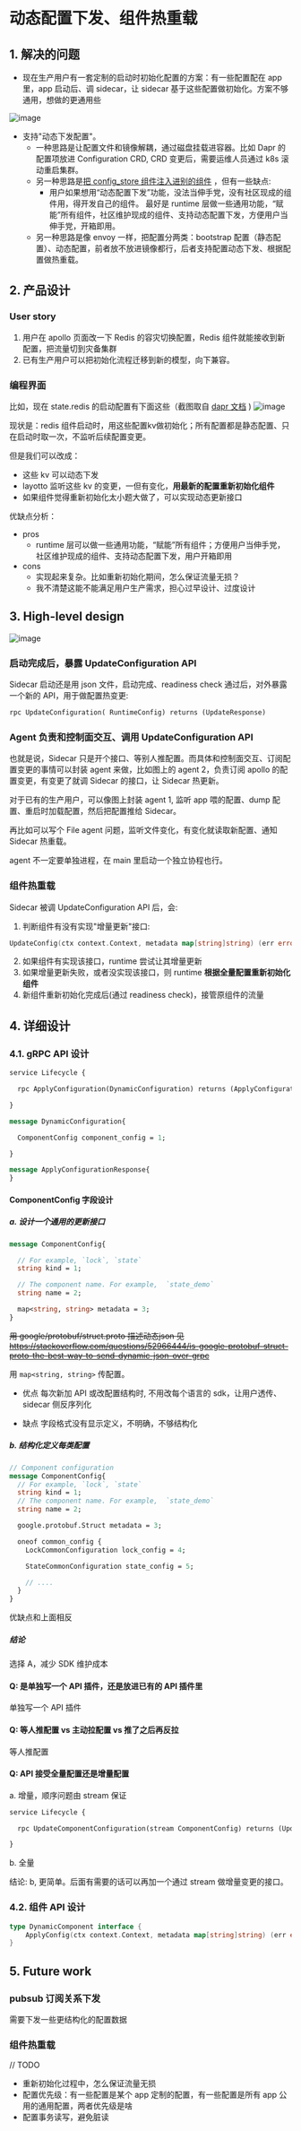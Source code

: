 # 动态配置下发、组件热重载
## 1. 解决的问题
- 现在生产用户有一套定制的启动时初始化配置的方案：有一些配置配在 app 里，app 启动后、调 sidecar，让 sidecar 基于这些配置做初始化。方案不够通用，想做的更通用些

![image](https://user-images.githubusercontent.com/26001097/168947177-6a26397e-4648-47f0-a8df-e898285cd8f9.png)

- 支持"动态下发配置"。
    - 一种思路是让配置文件和镜像解耦，通过磁盘挂载进容器。比如 Dapr 的配置项放进 Configuration CRD, CRD 变更后，需要运维人员通过 k8s 滚动重启集群。
    - 另一种思路是[把 config_store 组件注入进别的组件](https://github.com/mosn/layotto/issues/500#issuecomment-1119390497) ，但有一些缺点:
        - 用户如果想用“动态配置下发”功能，没法当伸手党，没有社区现成的组件用，得开发自己的组件。
          最好是 runtime 层做一些通用功能，“赋能”所有组件，社区维护现成的组件、支持动态配置下发，方便用户当伸手党，开箱即用。
    - 另一种思路是像 envoy 一样，把配置分两类：bootstrap 配置（静态配置）、动态配置，前者放不放进镜像都行，后者支持配置动态下发、根据配置做热重载。

## 2. 产品设计
### User story
1. 用户在 apollo 页面改一下 Redis 的容灾切换配置，Redis 组件就能接收到新配置，把流量切到灾备集群
2. 已有生产用户可以把初始化流程迁移到新的模型，向下兼容。

### 编程界面
比如，现在 state.redis 的启动配置有下面这些（截图取自 [dapr 文档](https://docs.dapr.io/reference/components-reference/supported-state-stores/setup-redis/) )
![image](https://user-images.githubusercontent.com/26001097/168946975-9804d792-8851-463f-80ee-26231468f0aa.png)

现状是：redis 组件启动时，用这些配置kv做初始化；所有配置都是静态配置、只在启动时取一次，不监听后续配置变更。

但是我们可以改成：
- 这些 kv 可以动态下发
- layotto 监听这些 kv 的变更，一但有变化，**用最新的配置重新初始化组件**
- 如果组件觉得重新初始化太小题大做了，可以实现动态更新接口

优缺点分析：
- pros
    - runtime 层可以做一些通用功能，“赋能”所有组件；方便用户当伸手党，社区维护现成的组件、支持动态配置下发，用户开箱即用
- cons
    - 实现起来复杂。比如重新初始化期间，怎么保证流量无损？
    - 我不清楚这能不能满足用户生产需求，担心过早设计、过度设计

## 3. High-level design
![image](https://user-images.githubusercontent.com/26001097/168949648-3f440a84-45d3-45c1-89ef-79cb25d49713.png)

### 启动完成后，暴露 UpdateConfiguration API
Sidecar 启动还是用 json 文件，启动完成、readiness check 通过后，对外暴露一个新的 API，用于做配置热变更:

```protobuf
rpc UpdateConfiguration( RuntimeConfig) returns (UpdateResponse)
```

### Agent 负责和控制面交互、调用 UpdateConfiguration API
也就是说，Sidecar 只是开个接口、等别人推配置。而具体和控制面交互、订阅配置变更的事情可以封装 agent 来做，比如图上的 agent 2，负责订阅 apollo 的配置变更，有变更了就调 Sidecar 的接口，让 Sidecar 热更新。

对于已有的生产用户，可以像图上封装 agent 1, 监听 app 喂的配置、dump 配置、重启时加载配置，然后把配置推给 Sidecar。

再比如可以写个 File agent 问题，监听文件变化，有变化就读取新配置、通知 Sidecar 热重载。

agent 不一定要单独进程，在 main 里启动一个独立协程也行。

### 组件热重载
Sidecar 被调 UpdateConfiguration API 后，会:
1. 判断组件有没有实现"增量更新"接口:

```go
UpdateConfig(ctx context.Context, metadata map[string]string) (err error, needReload bool)
```

2. 如果组件有实现该接口，runtime 尝试让其增量更新
3. 如果增量更新失败，或者没实现该接口，则 runtime **根据全量配置重新初始化组件**
4. 新组件重新初始化完成后(通过 readiness check)，接管原组件的流量

## 4. 详细设计

### 4.1. gRPC API 设计

```protobuf
service Lifecycle {

  rpc ApplyConfiguration(DynamicConfiguration) returns (ApplyConfigurationResponse){}

}

message DynamicConfiguration{

  ComponentConfig component_config = 1;

}

message ApplyConfigurationResponse{
}
```

#### ComponentConfig 字段设计
##### a. 设计一个通用的更新接口

```protobuf
message ComponentConfig{

  // For example, `lock`, `state`
  string kind = 1;

  // The component name. For example,  `state_demo`
  string name = 2;

  map<string, string> metadata = 3;
}
```

~~用  google/protobuf/struct.proto  描述动态json 见 https://stackoverflow.com/questions/52966444/is-google-protobuf-struct-proto-the-best-way-to-send-dynamic-json-over-grpc~~

用 `map<string, string>` 传配置。

- 优点
  每次新加 API 或改配置结构时, 不用改每个语言的 sdk，让用户透传、sidecar 侧反序列化
  
- 缺点
  字段格式没有显示定义，不明确，不够结构化

##### b. 结构化定义每类配置

```protobuf
// Component configuration
message ComponentConfig{
  // For example, `lock`, `state`
  string kind = 1;
  // The component name. For example,  `state_demo`
  string name = 2;

  google.protobuf.Struct metadata = 3;

  oneof common_config {
    LockCommonConfiguration lock_config = 4;

    StateCommonConfiguration state_config = 5;

    // ....
  }
}
```

优缺点和上面相反

##### 结论
选择 A，减少 SDK 维护成本

#### Q: 是单独写一个 API 插件，还是放进已有的 API 插件里
单独写一个 API 插件

#### Q: 等人推配置 vs 主动拉配置 vs 推了之后再反拉
等人推配置

#### Q: API 接受全量配置还是增量配置
a. 增量，顺序问题由 stream 保证

```protobuf
service Lifecycle {

  rpc UpdateComponentConfiguration(stream ComponentConfig) returns (UpdateResponse){}

}
```

b. 全量

结论: b, 更简单。后面有需要的话可以再加一个通过 stream 做增量变更的接口。

### 4.2. 组件 API 设计

```go
type DynamicComponent interface {
    ApplyConfig(ctx context.Context, metadata map[string]string) (err error, needReload bool)
}
```

## 5. Future work
### pubsub 订阅关系下发

需要下发一些更结构化的配置数据

### 组件热重载
// TODO

- 重新初始化过程中，怎么保证流量无损
- 配置优先级：有一些配置是某个 app 定制的配置，有一些配置是所有 app 公用的通用配置，两者优先级是啥
- 配置事务读写，避免脏读
